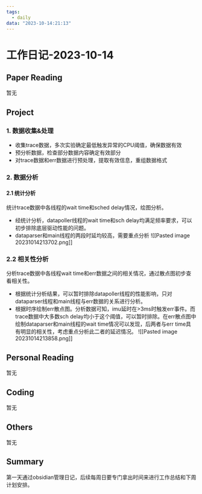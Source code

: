 ```yaml
---
tags:
  - daily
data: "2023-10-14:21:13"
---
```

# 工作日记-2023-10-14
## Paper Reading
暂无
## Project
### 1. 数据收集&处理
- 收集trace数据，多次实验确定最低触发异常的CPU阈值，确保数据有效
- 预分析数据，检查部分数据内容确定有效部分
- 对trace数据和err数据进行预处理，提取有效信息，重组数据格式
### 2. 数据分析
#### 2.1 统计分析
统计trace数据中各线程的wait time和sched delay情况，绘图分析。
- 经统计分析，datapoller线程的wait time和sch delay均满足频率要求，可以初步排除底层驱动性能的问题。
- dataparser和main线程的两段时延均较高，需要重点分析
![[Pasted image 20231014213702.png]]
### 2.2 相关性分析
分析trace数据中各线程wait time和err数据之间的相关情况，通过散点图初步查看相关性。
- 根据统计分析结果，可以暂时排除datapoller线程的性能影响，只对dataparser线程和main线程与err数据的关系进行分析。
- 根据时序绘制err散点图。分析数据可知，imu延时在>3ms时触发err事件。而trace数据中大多数sch delay均小于这个阈值，可以暂时排除。在err散点图中绘制dataparser和main线程的wait time情况可以发现，后两者与err time具有明显的相关性，考虑重点分析此二者的延迟情况。
![[Pasted image 20231014213858.png]]
## Personal Reading
暂无
## Coding
暂无
## Others
暂无
## Summary
第一天通过obsidian管理日记，后续每周日要专门拿出时间来进行工作总结和下周计划安排。